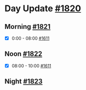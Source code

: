# Day Update [#1820](https://github.com/sentrei/sentrei/issues/1820)

## Morning [#1821](https://github.com/sentrei/sentrei/issues/1821)

- [x] 0:00 - 08:00 [#1611](https://github.com/sentrei/sentrei/issues/1611)

## Noon [#1822](https://github.com/sentrei/sentrei/issues/1822)

- [x] 08:00 - 10:00 [#1611](https://github.com/sentrei/sentrei/issues/1611)

## Night [#1823](https://github.com/sentrei/sentrei/issues/1823)
